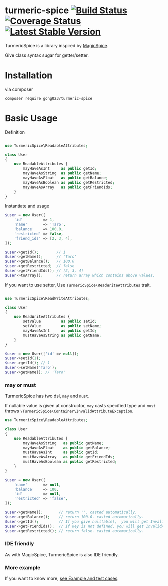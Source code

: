 turmeric-spice [![Build Status](https://travis-ci.org/gong023/turmeric-spice.svg?branch=master)](https://travis-ci.org/gong023/turmeric-spice) [![Coverage Status](https://coveralls.io/repos/gong023/turmeric-spice/badge.svg?branch=master&service=github)](https://coveralls.io/github/gong023/turmeric-spice?branch=master) [![Latest Stable Version](https://poser.pugx.org/gong023/turmeric-spice/v/stable)](https://packagist.org/packages/gong023/turmeric-spice)
=====================

TurmericSpice is a library inspired by [MagicSpice](https://github.com/gree/MagicSpice).

Give class syntax sugar for getter/setter.

# Installation

via composer

```
composer require gong023/turmeric-spice
```

# Basic Usage

Definition

```php

use TurmericSpice\ReadableAttributes;

class User
{
    use ReadableAttributes {
        mayHaveAsInt     as public getId;
        mayHaveAsString  as public getName;
        mayHaveAsFloat   as public getBalance;
        mayHaveAsBoolean as public getRestricted;
        mayHaveAsArray   as public getFriendIds;
    }
}
```

Instantiate and usage

```php
$user = new User([
    'id'         => 1,
    'name'       => 'Taro',
    'balance'    => 100.0,
    'restricted' => false,
    'friend_ids' => [2, 3, 4],
]);

$user->getId();        // 1
$user->getName();      // 'Taro'
$user->getBalance();   // 100.0
$user->getRestricted;  // false
$user->getFriendIds(); // [2, 3, 4]
$user->toArray();      // return array which contains above values.
```

If you want to use setter, Use `TurmericSpice\ReadWriteAttributes` trait.

```php

use TurmericSpice\ReadWriteAttributes;

class User
{
    use ReadWriteAttributes {
        setValue         as public setId;
        setValue         as public setName;
        mayHaveAsInt     as public getId;
        mustHaveAsString as public getName;
    }
}

$user = new User(['id' => null]);
$user->setId(1);
$user->getId(); // 1
$user->setName('Taro');
$user->getName(); // 'Taro'
```

### may or must

TurmericSpice has two dsl, `may` and `must`.

If nullable value is given at constructor, `may` casts specified type and `must` throws `\TurmericSpice\Container\InvalidAttributeException`.

```php
use TurmericSpice\ReadableAttributes;

class User
{
    use ReadableAttributes {
        mayHaveAsString   as public getName;
        mayHaveAsFloat    as public getBalance;
        mustHaveAsInt     as public getId;
        mustHaveAsArray   as public getFriendIds;
        mustHaveAsBoolean as public getRestricted;
    }
}

$user = new User([
    'name'       => null,
    'balance'    => 100,
    'id'         => null,
    'restricted' => 'false',
]);

$user->getName();       // return ''. casted automatically.
$user->getBalance();    // return 100.0. casted automatically.
$user->getId();         // If you give null(able),  you will get InvalidAttributeException.
$user->getFriendIds();  // If key is not defined, you will get InvalidAttributeException.
$user->getRestricted(); // return false. casted automatically.
```

### IDE friendly

As with MagicSpice, TurmericSpice is also IDE friendly.

### More example

If you want to know more, [see Example and test cases](https://github.com/gong023/turmeric-spice/tree/master/tests/Example).
